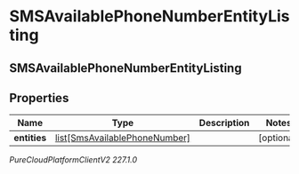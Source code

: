 # SMSAvailablePhoneNumberEntityListing

## SMSAvailablePhoneNumberEntityListing

## Properties

|Name | Type | Description | Notes|
|------------ | ------------- | ------------- | -------------|
| **entities** | [list[SmsAvailablePhoneNumber]](SmsAvailablePhoneNumber) |  | [optional] |



_PureCloudPlatformClientV2 227.1.0_
